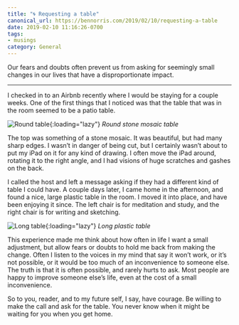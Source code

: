 ```yaml
---
title: "🌀 Requesting a table"
canonical_url: https://bennorris.com/2019/02/10/requesting-a-table
date: 2019-02-10 11:16:26-0700
tags:
- musings
category: General
---
```


Our fears and doubts often prevent us from asking for seemingly small changes in our lives that have a disproportionate impact.

***

I checked in to an Airbnb recently where I would be staying for a couple weeks. One of the first things that I noticed was that the table that was in the room seemed to be a patio table.

![Round table](https://media.bennorris.com/images/bennorris/uploads/2019/8087e1d69b.jpg){:loading="lazy"}
*Round stone mosaic table*

The top was something of a stone mosaic. It was beautiful, but had many sharp edges. I wasn’t in danger of being cut, but I certainly wasn’t about to put my iPad on it for any kind of drawing. I often move the iPad around, rotating it to the right angle, and I had visions of huge scratches and gashes on the back.

I called the host and left a message asking if they had a different kind of table I could have. A couple days later, I came home in the afternoon, and found a nice, large plastic table in the room. I moved it into place, and have been enjoying it since. The left chair is for meditation and study, and the right chair is for writing and sketching.

![Long table](https://media.bennorris.com/images/bennorris/uploads/2019/0d3df2e6ff.jpg){:loading="lazy"}
*Long plastic table*

This experience made me think about how often in life I want a small adjustment, but allow fears or doubts to hold me back from making the change. Often I listen to the voices in my mind that say it won’t work, or it’s not possible, or it would be too much of an inconvenience to someone else. The truth is that it is often possible, and rarely hurts to ask. Most people are happy to improve someone else’s life, even at the cost of a small inconvenience.

So to you, reader, and to my future self, I say, have courage. Be willing to make the call and ask for the table. You never know when it might be waiting for you when you get home.
